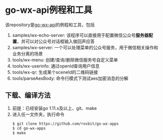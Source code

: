 # go-wx-api例程和工具

该repository是[go-wx-api](https://github.com/rosbit/go-wx-api)的例程和工具，包括
 1. samples/wx-echo-server: 该程序可以直接用于配置微信公众号**服务器配置**，并可以对公众号对话框输入做回声应答
 1. samples/wx-server: 一个可以处理菜单的公众号服务，用于微信相关操作和业务分离的场景
 1. tools/wx-menu: 创建/查询/删除微信服务号自定义菜单
 1. tools/wx-userinfo: 通过openId查询用户信息
 1. tools/wx-qr: 生成某个sceneId的二维码链接
 1. tools/parseAesBody: 命令行模式下测试aes加密消息的分解

## 下载、编译方法

 1. 前提：已经安装go 1.11.x及以上、git、make
 2. 进入任一文件夹，执行命令
    ```bash
    $ git clone https://github.com/rosbit/go-wx-apps
    $ cd go-wx-apps
    $ make
    ```
